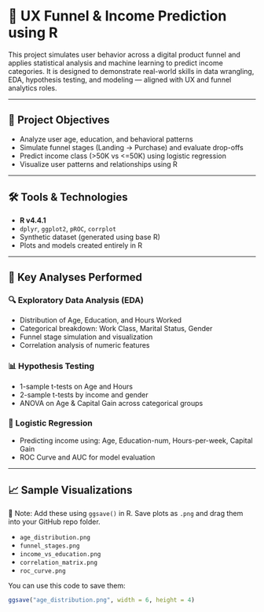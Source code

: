 # 🎯 UX Funnel & Income Prediction using R

This project simulates user behavior across a digital product funnel and applies statistical analysis and machine learning to predict income categories. It is designed to demonstrate real-world skills in data wrangling, EDA, hypothesis testing, and modeling — aligned with UX and funnel analytics roles.

---

## 📘 Project Objectives

- Analyze user age, education, and behavioral patterns
- Simulate funnel stages (Landing → Purchase) and evaluate drop-offs
- Predict income class (>50K vs <=50K) using logistic regression
- Visualize user patterns and relationships using R

---

## 🛠️ Tools & Technologies

- **R v4.4.1**
- `dplyr`, `ggplot2`, `pROC`, `corrplot`
- Synthetic dataset (generated using base R)
- Plots and models created entirely in R

---

## 🧪 Key Analyses Performed

### 🔍 Exploratory Data Analysis (EDA)
- Distribution of Age, Education, and Hours Worked
- Categorical breakdown: Work Class, Marital Status, Gender
- Funnel stage simulation and visualization
- Correlation analysis of numeric features

### 📊 Hypothesis Testing
- 1-sample t-tests on Age and Hours
- 2-sample t-tests by income and gender
- ANOVA on Age & Capital Gain across categorical groups

### 🔢 Logistic Regression
- Predicting income using: Age, Education-num, Hours-per-week, Capital Gain
- ROC Curve and AUC for model evaluation

---

## 📈 Sample Visualizations

📌 Note: Add these using `ggsave()` in R. Save plots as `.png` and drag them into your GitHub repo folder.

- `age_distribution.png`
- `funnel_stages.png`
- `income_vs_education.png`
- `correlation_matrix.png`
- `roc_curve.png`

You can use this code to save them:

```r
ggsave("age_distribution.png", width = 6, height = 4)
